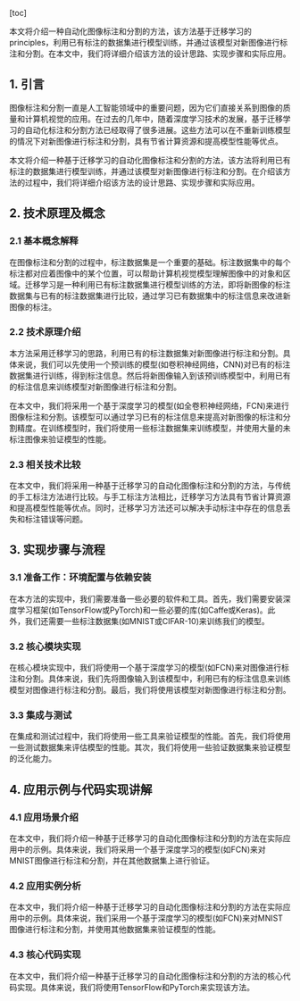 
[toc]                    
                
                
本文将介绍一种自动化图像标注和分割的方法，该方法基于迁移学习的 principles，利用已有标注的数据集进行模型训练，并通过该模型对新图像进行标注和分割。在本文中，我们将详细介绍该方法的设计思路、实现步骤和实际应用。

## 1. 引言

图像标注和分割一直是人工智能领域中的重要问题，因为它们直接关系到图像的质量和计算机视觉的应用。在过去的几年中，随着深度学习技术的发展，基于迁移学习的自动化标注和分割方法已经取得了很多进展。这些方法可以在不重新训练模型的情况下对新图像进行标注和分割，具有节省计算资源和提高模型性能等优点。

本文将介绍一种基于迁移学习的自动化图像标注和分割的方法，该方法将利用已有标注的数据集进行模型训练，并通过该模型对新图像进行标注和分割。在介绍该方法的过程中，我们将详细介绍该方法的设计思路、实现步骤和实际应用。

## 2. 技术原理及概念

### 2.1 基本概念解释

在图像标注和分割的过程中，标注数据集是一个重要的基础。标注数据集中的每个标注都对应着图像中的某个位置，可以帮助计算机视觉模型理解图像中的对象和区域。迁移学习是一种利用已有标注数据集进行模型训练的方法，即将新图像的标注数据集与已有的标注数据集进行比较，通过学习已有数据集中的标注信息来改进新图像的标注。

### 2.2 技术原理介绍

本方法采用迁移学习的思路，利用已有的标注数据集对新图像进行标注和分割。具体来说，我们可以先使用一个预训练的模型(如卷积神经网络，CNN)对已有的标注数据集进行训练，得到标注信息。然后将新图像输入到该预训练模型中，利用已有的标注信息来训练模型对新图像进行标注和分割。

在本文中，我们将采用一个基于深度学习的模型(如全卷积神经网络，FCN)来进行图像标注和分割。该模型可以通过学习已有的标注信息来提高对新图像的标注和分割精度。在训练模型时，我们将使用一些标注数据集来训练模型，并使用大量的未标注图像来验证模型的性能。

### 2.3 相关技术比较

在本文中，我们将采用一种基于迁移学习的自动化图像标注和分割的方法，与传统的手工标注方法进行比较。与手工标注方法相比，迁移学习方法具有节省计算资源和提高模型性能等优点。同时，迁移学习方法还可以解决手动标注中存在的信息丢失和标注错误等问题。

## 3. 实现步骤与流程

### 3.1 准备工作：环境配置与依赖安装

在本方法的实现中，我们需要准备一些必要的软件和工具。首先，我们需要安装深度学习框架(如TensorFlow或PyTorch)和一些必要的库(如Caffe或Keras)。此外，我们还需要一些标注数据集(如MNIST或CIFAR-10)来训练我们的模型。

### 3.2 核心模块实现

在核心模块实现中，我们将使用一个基于深度学习的模型(如FCN)来对图像进行标注和分割。具体来说，我们先将图像输入到该模型中，利用已有的标注信息来训练模型对图像进行标注和分割。最后，我们将使用该模型对新图像进行标注和分割。

### 3.3 集成与测试

在集成和测试过程中，我们将使用一些工具来验证模型的性能。首先，我们将使用一些测试数据集来评估模型的性能。其次，我们将使用一些验证数据集来验证模型的泛化能力。

## 4. 应用示例与代码实现讲解

### 4.1 应用场景介绍

在本文中，我们将介绍一种基于迁移学习的自动化图像标注和分割的方法在实际应用中的示例。具体来说，我们将采用一个基于深度学习的模型(如FCN)来对MNIST图像进行标注和分割，并在其他数据集上进行验证。

### 4.2 应用实例分析

在本文中，我们将介绍一种基于迁移学习的自动化图像标注和分割的方法在实际应用中的示例。具体来说，我们采用一个基于深度学习的模型(如FCN)来对MNIST图像进行标注和分割，并使用其他数据集来验证模型的性能。

### 4.3 核心代码实现

在本文中，我们将介绍一种基于迁移学习的自动化图像标注和分割的方法的核心代码实现。具体来说，我们将使用TensorFlow和PyTorch来实现该方法。

